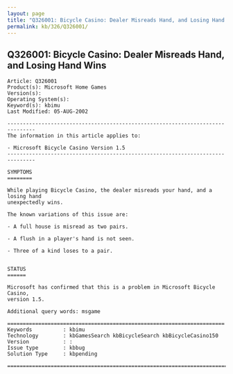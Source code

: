 ```yaml
---
layout: page
title: "Q326001: Bicycle Casino: Dealer Misreads Hand, and Losing Hand Wins"
permalink: kb/326/Q326001/
---
```


## Q326001: Bicycle Casino: Dealer Misreads Hand, and Losing Hand Wins

	Article: Q326001
	Product(s): Microsoft Home Games
	Version(s): 
	Operating System(s): 
	Keyword(s): kbimu
	Last Modified: 05-AUG-2002
	
	-------------------------------------------------------------------------------
	The information in this article applies to:
	
	- Microsoft Bicycle Casino Version 1.5 
	-------------------------------------------------------------------------------
	
	SYMPTOMS
	========
	
	While playing Bicycle Casino, the dealer misreads your hand, and a losing hand
	unexpectedly wins.
	
	The known variations of this issue are:
	
	- A full house is misread as two pairs.
	
	- A flush in a player's hand is not seen.
	
	- Three of a kind loses to a pair.
	
	
	STATUS
	======
	
	Microsoft has confirmed that this is a problem in Microsoft Bicycle Casino,
	version 1.5.
	
	Additional query words: msgame
	
	======================================================================
	Keywords          : kbimu 
	Technology        : kbGamesSearch kbBicycleSearch kbBicycleCasino150
	Version           : :
	Issue type        : kbbug
	Solution Type     : kbpending
	
	=============================================================================
	
